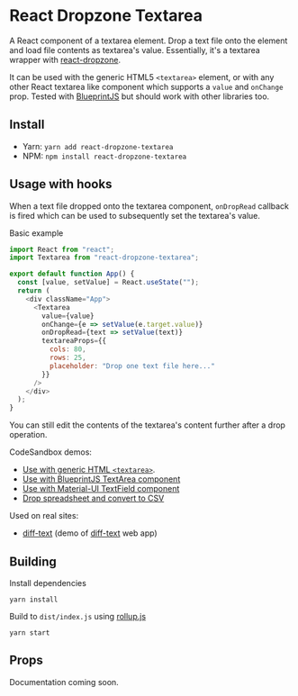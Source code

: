 # React Dropzone Textarea

A React component of a textarea element. Drop a text file onto the element and load file contents as textarea's value. Essentially, it's a textarea wrapper with [react-dropzone](https://github.com/react-dropzone/react-dropzone).

It can be used with the generic HTML5 `<textarea>` element, or with any other React textarea like component which supports a `value` and `onChange` prop. Tested with [BlueprintJS](https://blueprintjs.com/docs/#core/components/text-inputs.text-area) but should work with other libraries too.

## Install

- Yarn: `yarn add react-dropzone-textarea`
- NPM: `npm install react-dropzone-textarea`

## Usage with hooks

When a text file dropped onto the textarea component, `onDropRead` callback is fired which can be used to subsequently set the textarea's value.

Basic example

```js
import React from "react";
import Textarea from "react-dropzone-textarea";

export default function App() {
  const [value, setValue] = React.useState("");
  return (
    <div className="App">
      <Textarea
        value={value}
        onChange={e => setValue(e.target.value)}
        onDropRead={text => setValue(text)}
        textareaProps={{
          cols: 80,
          rows: 25,
          placeholder: "Drop one text file here..."
        }}
      />
    </div>
  );
}
```

You can still edit the contents of the textarea's content further after a drop operation.

CodeSandbox demos:

- [Use with generic HTML `<textarea>`](https://codesandbox.io/s/react-dropzone-textarea-simple-b84fu).
- [Use with BlueprintJS TextArea component](https://codesandbox.io/s/react-dropzone-textarea-blueprintjs-36oc7)
- [Use with Material-UI TextField component](https://codesandbox.io/s/react-dropzone-textarea-material-ui-ytduo)
- [Drop spreadsheet and convert to CSV](https://codesandbox.io/s/react-dropzone-textarea-spreadsheet-ersgp)

Used on real sites:

- [diff-text](https://diff-text.netlify.app/) (demo of [diff-text](https://github.com/andygock/diff-text) web app)

## Building

Install dependencies

    yarn install

Build to `dist/index.js` using [rollup.js](https://rollupjs.org/guide/en/)

    yarn start

## Props

Documentation coming soon.
